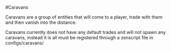 #Caravans

Caravans are a group of entities that will come to a player, trade with them and then vanish into the distance.

Caravans currently does not have any default trades and will not spawn any caravans, instead it is all must be registered through a zenscript file in configs/caravans/<script>.zs

This requires CraftTweaker to be installed.
Information on how to add content through CraftTweaker can be found [here](https://github.com/primetoxinz/Caravans/wiki)
